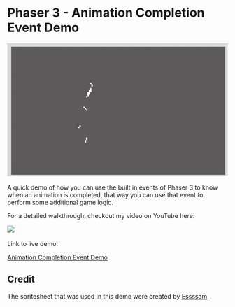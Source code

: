 # Phaser 3 - Animation Completion Event Demo

![demo](docs/example.gif)

A quick demo of how you can use the built in events of Phaser 3 to know when an animation is completed, that way you can use that event to perform some additional game logic.

For a detailed walkthrough, checkout my video on YouTube here:

[<img src="https://i.ytimg.com/vi/W-INH27SjKc/hqdefault.jpg">](https://youtu.be/W-INH27SjKc "Phaser 3 Mastery: How to Listen and React to Animation Completion Events")

Link to live demo:

[Animation Completion Event Demo](https://devshareacademy.github.io/code-examples-from-my-video-content/phaser-3/animation-completion-events/index.html)

## Credit

The spritesheet that was used in this demo were created by [Essssam](https://essssam.itch.io/rocky-roads).
